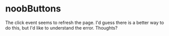 # noobButtons
The click event seems to refresh the page.  I'd guess there is a better way to do this, but I'd like to understand the error.  Thoughts?
